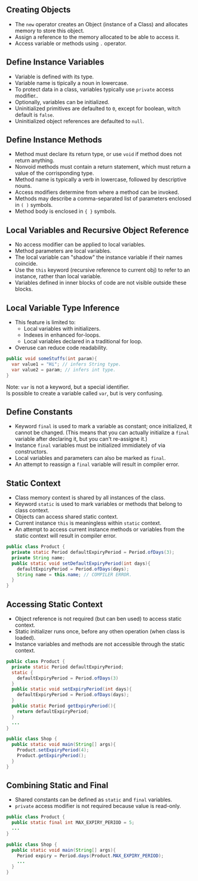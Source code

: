 ## Creating Objects

- The `new` operator creates an Object (instance of a Class) and allocates memory to store this object.
- Assign a reference to the memory allocated to be able to access it.
- Access variable or methods using `.` operator.

## Define Instance Variables

- Variable is defined with its type.
- Variable name is tipically a noun in lowercase.
- To protect data in a class, variables typically use `private` access modifier..
- Optionally, variables can be initialized.
- Uninitialized primitives are defaulted to `0`, except for boolean, witch default is `false`.
- Uninitialized object references are defaulted to `null`.

## Define Instance Methods

- Method must declare its return type, or use `void` if method does not return anything.
- Nonvoid methods must contain a return statement, which must return a value of the corrisponding type.
- Method name is typically a verb in lowercase, followed by descriptive nouns.
- Access modifiers determine from where a method can be invoked.
- Methods may describe a comma-separated list of parameters enclosed in `( )` symbols.
- Method body is enclosed in `{ }` symbols.

## Local Variables and Recursive Object Reference

- No access modifier can be applied to local variables.
- Method parameters are local variables.
- The local variable can "shadow" the instance variable if their names coincide.
- Use the `this` keyword (recursive reference to current obj) to refer to an instance, rather than local variable.
- Variables defined in inner blocks of code are not visible outside these blocks.

## Local Variable Type Inference

- This feature is limited to:
  - Local variables with initializers.
  - Indexes in enhanced for-loops.
  - Local variables declared in a traditional for loop.
- Overuse can reduce code readability.

```java
public void someStuffs(int param){
  var value1 = "Hi"; // infers String type.
  var value2 = param; // infers int type.
}
```

Note: `var` is not a keyword, but a special identifier.  
Is possible to create a variable called `var`, but is very confusing.

## Define Constants

- Keyword `final` is used to mark a variable as constant; once initialized, it cannot be changed. (This means that you can actually initialize a `final` variable after declaring it, but you can't re-assigne it.)
- Instance `final` variables must be initialized immidiately of via constructors.
- Local variables and parameters can also be marked as `final`.
- An attempt to reassign a `final` variable will result in compiler error.

## Static Context

- Class memory context is shared by all instances of the class.
- Keyword `static` is used to mark variables or methods that belong to class context.
- Objects can access shared static context.
- Current instance `this` is meaningless within `static` context.
- An attempt to access current instance methods or variables from the static context will result in compiler error.

```java
public class Product {
  private static Period defaultExpiryPeriod = Period.ofDays(3);
  private String name;
  public static void setDefaultExpiryPeriod(int days){
    defaultExpiryPeriod = Period.ofDays(days);
    String name = this.name; // COMPILER ERROR.
  }
}
```

## Accessing Static Context

- Object reference is not required (but can ben used) to access static context.
- Static initializer runs once, before any othen operation (when class is loaded).
- Instance variables and methods are not accessible through the static context.

```java
public class Product {
  private static Period defaultExpiryPeriod;
  static {
    defaultExpiryPeriod = Period.ofDays(3)
  }
  public static void setExpiryPeriod(int days){
    defaultExpiryPeriod = Period.ofDays(days);
  }
  public static Period getExpiryPeriod(){
    return defaultExpiryPeriod;
  }
  ...
}

public class Shop {
  public static void main(String[] args){
    Product.setExpiryPeriod(4);
    Product.getExpiryPeriod();
  }
}
```

## Combining Static and Final

- Shared constants can be defined as `static` and `final` variables.
- `private` access modifier is not required because value is read-only.

```java
public class Product {
  public static final int MAX_EXPIRY_PERIOD = 5;
  ...
}

public class Shop {
  public static void main(String[] args){
    Period expiry = Period.days(Product.MAX_EXPIRY_PERIOD);
    ...
  }
}
```
